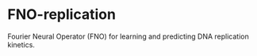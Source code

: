 # FNO-replication

Fourier Neural Operator (FNO) for learning and predicting DNA replication kinetics.
